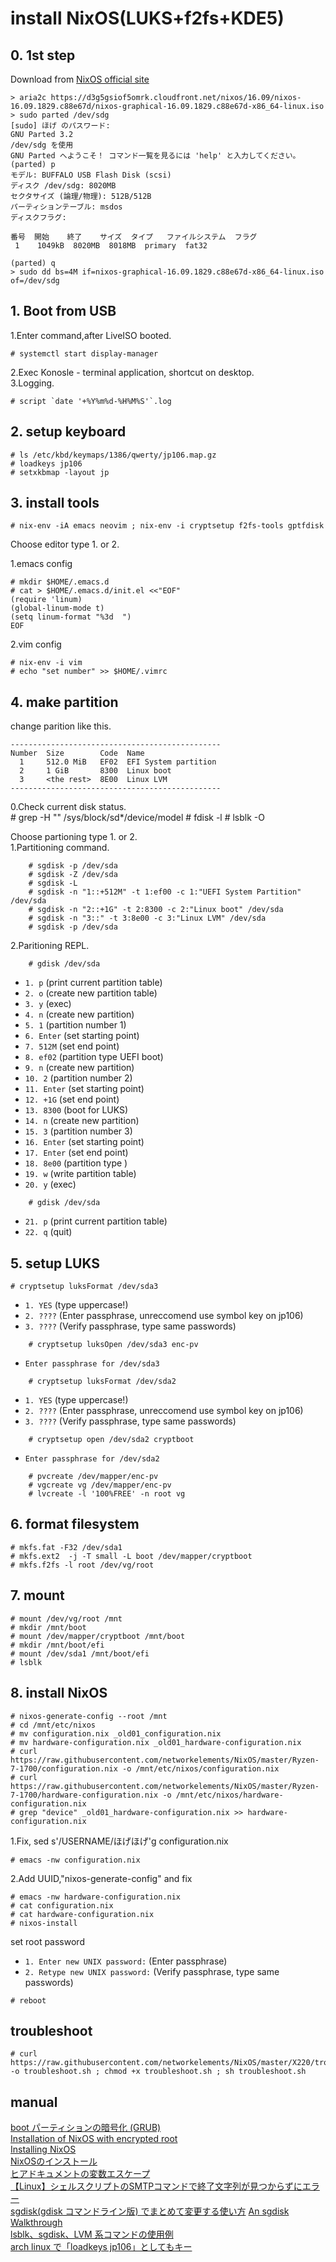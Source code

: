 # install NixOS(LUKS+f2fs+KDE5)
## 0. 1st step
Download from [NixOS official site](http://nixos.org/nixos/download.html)  

    > aria2c https://d3g5gsiof5omrk.cloudfront.net/nixos/16.09/nixos-16.09.1829.c88e67d/nixos-graphical-16.09.1829.c88e67d-x86_64-linux.iso  
    > sudo parted /dev/sdg
    [sudo] ほげ のパスワード: 
    GNU Parted 3.2
    /dev/sdg を使用
    GNU Parted へようこそ！ コマンド一覧を見るには 'help' と入力してください。
    (parted) p                                                                    
    モデル: BUFFALO USB Flash Disk (scsi)
    ディスク /dev/sdg: 8020MB
    セクタサイズ (論理/物理): 512B/512B
    パーティションテーブル: msdos
    ディスクフラグ: 

    番号  開始    終了    サイズ  タイプ   ファイルシステム  フラグ
     1    1049kB  8020MB  8018MB  primary  fat32

    (parted) q 
    > sudo dd bs=4M if=nixos-graphical-16.09.1829.c88e67d-x86_64-linux.iso of=/dev/sdg

## 1. Boot from USB
1.Enter command,after LiveISO booted.  

    # systemctl start display-manager

2.Exec Konosle - terminal application, shortcut on desktop.  
3.Logging.  

    # script `date '+%Y%m%d-%H%M%S'`.log

## 2. setup keyboard

    # ls /etc/kbd/keymaps/1386/qwerty/jp106.map.gz
    # loadkeys jp106
    # setxkbmap -layout jp

## 3. install tools
    # nix-env -iA emacs neovim ; nix-env -i cryptsetup f2fs-tools gptfdisk

Choose editor type 1. or 2.  

1.emacs config  
```
# mkdir $HOME/.emacs.d
# cat > $HOME/.emacs.d/init.el <<"EOF"
(require 'linum)
(global-linum-mode t)
(setq linum-format "%3d  ")
EOF
```
2.vim config  
```
# nix-env -i vim
# echo "set number" >> $HOME/.vimrc 
```


## 4. make partition
change parition like this.  
```
-----------------------------------------------
Number  Size        Code  Name
  1     512.0 MiB   EF02  EFI System partition
  2     1 GiB       8300  Linux boot
  3     <the rest>  8E00  Linux LVM
-----------------------------------------------
```
0.Check current disk status.  
    # grep -H "" /sys/block/sd*/device/model
    # fdisk -l
    # lsblk -O
 
Choose partioning type 1. or 2.  
1.Partitioning command.  
```
    # sgdisk -p /dev/sda
    # sgdisk -Z /dev/sda
    # sgdisk -L
    # sgdisk -n "1::+512M" -t 1:ef00 -c 1:"UEFI System Partition" /dev/sda
    # sgdisk -n "2::+1G" -t 2:8300 -c 2:"Linux boot" /dev/sda
    # sgdisk -n "3::" -t 3:8e00 -c 3:"Linux LVM" /dev/sda
    # sgdisk -p /dev/sda
```  
2.Paritioning REPL.  
```
    # gdisk /dev/sda
```
- `1. p` (print current partition table)
- `2. o` (create new partition table)
- `3. y` (exec)
- `4. n` (create new partition)
- `5. 1` (partition number 1)
- `6. Enter` (set starting point)
- `7. 512M` (set end point)
- `8. ef02` (partition type UEFI boot)
- `9. n` (create new partition)
- `10. 2` (partition number 2)
- `11. Enter` (set starting point)
- `12. +1G` (set end point)
- `13. 8300` (boot for LUKS)
- `14. n` (create new partition)
- `15. 3` (partition number 3)
- `16. Enter` (set starting point)
- `17. Enter` (set end point)
- `18. 8e00` (partition type  )
- `19. w` (write partition table)
- `20. y` (exec)  
```
    # gdisk /dev/sda
```
- `21. p` (print current partition table)
- `22. q` (quit)

## 5. setup LUKS 

    # cryptsetup luksFormat /dev/sda3
- `1. YES` (type uppercase!)
- `2. ????` (Enter passphrase, unreccomend use symbol key on jp106)
- `3. ????` (Verify passphrase, type same passwords)
```    
    # cryptsetup luksOpen /dev/sda3 enc-pv  
```
- `Enter passphrase for /dev/sda3`
```
    # cryptsetup luksFormat /dev/sda2  
```
- `1. YES` (type uppercase!)
- `2. ????` (Enter passphrase, unreccomend use symbol key on jp106)
- `3. ????` (Verify passphrase, type same passwords)
```    
    # cryptsetup open /dev/sda2 cryptboot 
```
- `Enter passphrase for /dev/sda2`
```
    # pvcreate /dev/mapper/enc-pv
    # vgcreate vg /dev/mapper/enc-pv
    # lvcreate -l '100%FREE' -n root vg
```

## 6. format filesystem


    # mkfs.fat -F32 /dev/sda1  
    # mkfs.ext2  -j -T small -L boot /dev/mapper/cryptboot  
    # mkfs.f2fs -l root /dev/vg/root  


## 7. mount

    # mount /dev/vg/root /mnt
    # mkdir /mnt/boot
    # mount /dev/mapper/cryptboot /mnt/boot
    # mkdir /mnt/boot/efi
    # mount /dev/sda1 /mnt/boot/efi
    # lsblk
    
## 8. install NixOS

    # nixos-generate-config --root /mnt
    # cd /mnt/etc/nixos
    # mv configuration.nix _old01_configuration.nix
    # mv hardware-configuration.nix _old01_hardware-configuration.nix
    # curl https://raw.githubusercontent.com/networkelements/NixOS/master/Ryzen-7-1700/configuration.nix -o /mnt/etc/nixos/configuration.nix
    # curl https://raw.githubusercontent.com/networkelements/NixOS/master/Ryzen-7-1700/hardware-configuration.nix -o /mnt/etc/nixos/hardware-configuration.nix
    # grep "device" _old01_hardware-configuration.nix >> hardware-configuration.nix

1.Fix, sed s'/USERNAME/ほげほげ'g  configuration.nix

    # emacs -nw configuration.nix

2.Add UUID,"nixos-generate-config" and fix

    # emacs -nw hardware-configuration.nix
    # cat configuration.nix
    # cat hardware-configuration.nix
    # nixos-install
set root password
- `1. Enter new UNIX password:` (Enter passphrase)
- `2. Retype new UNIX password:` (Verify passphrase, type same passwords)
```
# reboot
```

troubleshoot
-------------
    # curl https://raw.githubusercontent.com/networkelements/NixOS/master/X220/troubleshoot.sh -o troubleshoot.sh ; chmod +x troubleshoot.sh ; sh troubleshoot.sh 

manual
-------
[boot パーティションの暗号化 (GRUB)](https://wiki.archlinuxjp.org/index.php/Dm-crypt/システム全体の暗号化#boot_.E3.83.91.E3.83.BC.E3.83.86.E3.82.A3.E3.82.B7.E3.83.A7.E3.83.B3.E3.81.AE.E6.9A.97.E5.8F.B7.E5.8C.96_.28GRUB.29)  
[Installation of NixOS with encrypted root](https://gist.github.com/martijnvermaat/76f2e24d0239470dd71050358b4d5134)  
[Installing NixOS](https://chris-martin.org/2015/installing-nixos)  
[NixOSのインストール](https://github.com/Tokyo-NixOS/Tokyo-NixOS-Meetup-Wiki/wiki/install)  
[ヒアドキュメントの変数エスケープ](http://qiita.com/mofmofneko/items/bf003d14670644dd6197)  
[【Linux】シェルスクリプトのSMTPコマンドで終了文字列が見つからずにエラー](http://ameblo.jp/i-am-pleasure/entry-12041629875.html)  
[sgdisk(gdisk コマンドライン版) でまとめて変更する使い方](http://takuya-1st.hatenablog.jp/entry/2016/12/16/183718)
[An sgdisk Walkthrough](http://www.rodsbooks.com/gdisk/sgdisk-walkthrough.html)  
[lsblk、sgdisk、LVM 系コマンドの使用例](http://qiita.com/blp1526/items/0a88299d4bd841d01e3f)  
[arch linux で「loadkeys jp106」としてもキー](https://detail.chiebukuro.yahoo.co.jp/qa/question_detail/q12163403022)
